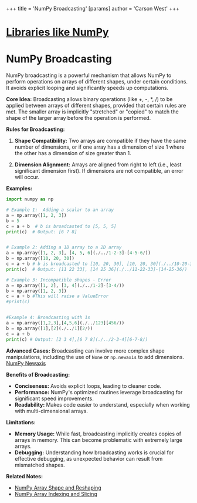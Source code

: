 +++
 title = 'NumPy Broadcasting'
[params]
	author = 'Carson West'
+++
# [Libraries like NumPy](./../libraries-like-numpy/)
# NumPy Broadcasting

NumPy broadcasting is a powerful mechanism that allows NumPy to perform operations on arrays of different shapes, under certain conditions.  It avoids explicit looping and significantly speeds up computations.

**Core Idea:** Broadcasting allows binary operations (like +, -, *, /) to be applied between arrays of different shapes, provided that certain rules are met.  The smaller array is implicitly "stretched" or "copied" to match the shape of the larger array before the operation is performed.


**Rules for Broadcasting:**

1. **Shape Compatibility:** Two arrays are compatible if they have the same number of dimensions, or if one array has a dimension of size 1 where the other has a dimension of size greater than 1.

2. **Dimension Alignment:**  Arrays are aligned from right to left (i.e., least significant dimension first).  If dimensions are not compatible, an error will occur.


**Examples:**

```python
import numpy as np

# Example 1:  Adding a scalar to an array
a = np.array([1, 2, 3])
b = 5
c = a + b  # b is broadcasted to [5, 5, 5]
print(c)  # Output: [6 7 8]


# Example 2: Adding a 1D array to a 2D array
a = np.array([1, 2, 3], [4, 5, 6](./../1-2-3]-[4-5-6/))
b = np.array([10, 20, 30])
c = a + b # b is broadcasted to [10, 20, 30], [10, 20, 30](./../10-20-30]-[10-20-30/)
print(c)  # Output: [11 22 33], [14 25 36](./../11-22-33]-[14-25-36/)

# Example 3: Incompatible shapes - Error
a = np.array([1, 2], [3, 4](./../1-2]-[3-4/))
b = np.array([1, 2, 3])
c = a + b #This will raise a ValueError
#print(c)


#Example 4: Broadcasting with 1s
a = np.array([1,2,3],[4,5,6](./../123][456/))
b = np.array([1],[2](./../1][2/))
c = a + b
print(c) # Output: [2 3 4],[6 7 8](./../2-3-4][6-7-8/)

```

**Advanced Cases:**  Broadcasting can involve more complex shape manipulations, including the use of `None` or `np.newaxis` to add dimensions.  [NumPy Newaxis](./../numpy-newaxis/)


**Benefits of Broadcasting:**

* **Conciseness:**  Avoids explicit loops, leading to cleaner code.
* **Performance:**  NumPy's optimized routines leverage broadcasting for significant speed improvements.
* **Readability:**  Makes code easier to understand, especially when working with multi-dimensional arrays.

**Limitations:**

* **Memory Usage:**  While fast, broadcasting implicitly creates copies of arrays in memory. This can become problematic with extremely large arrays.
* **Debugging:**  Understanding how broadcasting works is crucial for effective debugging, as unexpected behavior can result from mismatched shapes.

**Related Notes:**

* [NumPy Array Shape and Reshaping](./../numpy-array-shape-and-reshaping/)
* [NumPy Array Indexing and Slicing](./../numpy-array-indexing-and-slicing/)


